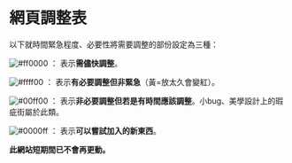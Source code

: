 # 網頁調整表


以下就時間緊急程度、必要性將需要調整的部份設定為三種：

![#ff0000](https://placehold.co/15x15/ff0000/ff0000.png) ： 表示**需儘快調整**。

![#ffff00](https://placehold.co/15x15/ffff00/ffff00.png) ： 表示**有必要調整但非緊急**（黃=放太久會變紅）。

![#00ff00](https://placehold.co/15x15/00ff00/00ff00.png) ： 表示**非必要調整但若是有時間應該調整**。小bug、美學設計上的瑕疵街屬於此類。

![#0000ff](https://placehold.co/15x15/0000ff/0000ff.png) ： 表示**可以嘗試加入的新東西**。

**此網站短期間已不會再更動。**
